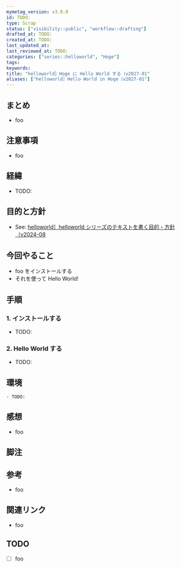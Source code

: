 ```yaml
---
mymetag_version: v3.0.0
id: TODO:
type: Scrap
status: ["visibility::public", "workflow::drafting"]
drafted_at: TODO:
created_at: TODO:
last_updated_at:
last_reviewed_at: TODO:
categories: ["series::helloworld", "Hoge"]
tags:
keywords:
title: "helloworld］Hoge に Hello World する（v2027-01"
aliases: ["helloworld］Hello World in Hoge（v2027-01"]
---
```


## まとめ

- foo

## 注意事項

- foo

## 経緯

- TODO:

## 目的と方針

- See: [helloworld］helloworld シリーズのテキストを書く目的・方針（v2024-08](./a8edd76c-963b-4cd1-affc-fc8be160ca11.md)

## 今回やること

- foo をインストールする
- それを使って Hello World!

## 手順

### 1. インストールする

- TODO:

### 2. Hello World する

- TODO:

## 環境

```console
- TODO:
```

## 感想

- foo

## 脚注

[^1]: foobarbaz

## 参考

- foo

## 関連リンク

- foo

## TODO

- [ ] foo
